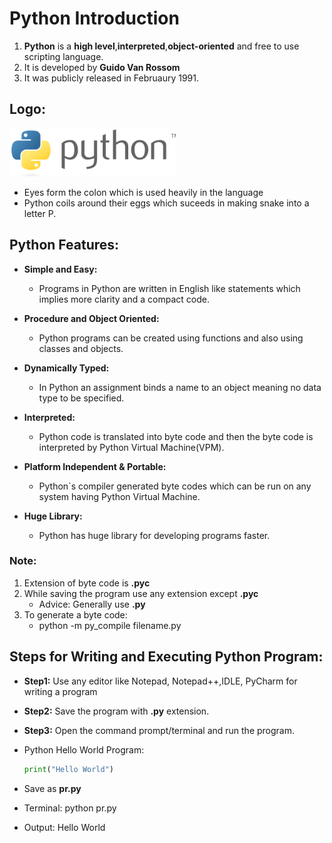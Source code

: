 # Python Introduction

1. **Python** is a **high level**,**interpreted**,**object-oriented** and free to use scripting language.
2. It is developed by **Guido Van Rossom**
3. It was publicly released in Februaury 1991.

## Logo:
![Logo](Python&#32;Logo.png)
* Eyes form the colon which is used heavily in the language
* Python coils around their eggs which suceeds in making snake into a letter P.

## Python Features: 

* **Simple and Easy:**
    * Programs in Python are written in English like statements which implies more clarity and a compact code.

* **Procedure and Object Oriented:**
    * Python programs can be created using functions and also using classes and objects.

* **Dynamically Typed:**
    * In Python an assignment binds a name to an object meaning no data type to be specified.

* **Interpreted:**
    *  Python code is translated into byte code and then the byte code is interpreted by Python Virtual Machine(VPM).

* **Platform Independent & Portable:**
    * Python`s compiler generated byte codes which can be run on any system having Python Virtual Machine.

* **Huge Library:**
    * Python has huge library for developing programs faster.

### Note:

1. Extension of byte code is **__.pyc__**
2. While saving the program use any extension except **__.pyc__**
    * Advice: Generally use **__.py__**
3. To generate a byte code:
    * python -m py_compile filename.py

## Steps for Writing and Executing Python  Program:

* __Step1:__ Use any editor like Notepad, Notepad++,IDLE, PyCharm for writing a program
* __Step2:__ Save the program with __.py__ extension.
* __Step3:__ Open the command prompt/terminal and run the program.

* Python Hello World Program:
  ```python
  print("Hello World")
  ```
* Save as __pr.py__

* Terminal: python pr.py
* Output: Hello World
  
